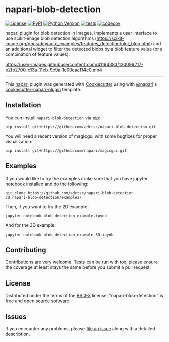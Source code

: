 # napari-blob-detection

[![License](https://img.shields.io/pypi/l/napari-blob-detection.svg?color=green)](https://github.com/adrtsc/napari-blob-detection/raw/master/LICENSE)
[![PyPI](https://img.shields.io/pypi/v/napari-blob-detection.svg?color=green)](https://pypi.org/project/napari-blob-detection)
[![Python Version](https://img.shields.io/pypi/pyversions/napari-blob-detection.svg?color=green)](https://python.org)
[![tests](https://github.com/adrtsc/napari-blob-detection/workflows/tests/badge.svg)](https://github.com/adrtsc/napari-blob-detection/actions)
[![codecov](https://codecov.io/gh/adrtsc/napari-blob-detection/branch/master/graph/badge.svg)](https://codecov.io/gh/adrtsc/napari-blob-detection)

napari plugin for blob detection in images. Implements a user interface to use scikit-image blob detection algorithms (https://scikit-image.org/docs/dev/auto_examples/features_detection/plot_blob.html) and an additional widget to filter the detected blobs by a blob feature value (or a combination of feature values).


https://user-images.githubusercontent.com/41194383/120099217-b2fb2700-c13a-11eb-9e9a-1c00eaa114c0.mp4


----------------------------------

This [napari] plugin was generated with [Cookiecutter] using with [@napari]'s [cookiecutter-napari-plugin] template.

<!--
Don't miss the full getting started guide to set up your new package:
https://github.com/napari/cookiecutter-napari-plugin#getting-started

and review the napari docs for plugin developers:
https://napari.org/docs/plugins/index.html
-->

## Installation

You can install `napari-blob-detection` via [pip]:

    pip install git+https://github.com/adrtsc/napari-blob-detection.git
    
You will need a recent version of magicgui with some bugfixes for proper visualization:

    pip install git+https://github.com/napari/magicgui.git
    
## Examples

If you would like to try the examples make sure that you have jupyter notebook installed and do the following:

    git clone https://github.com/adrtsc/napari-blob-detection
    cd napari-blob-detection/examples/
    
Then, if you want to try the 2D example:

    jupyter notebook blob_detection_example.ipynb
    
 And for the 3D example:
 
    jupyter notebook blob_detection_example_3D.ipynb



## Contributing

Contributions are very welcome. Tests can be run with [tox], please ensure
the coverage at least stays the same before you submit a pull request.

## License

Distributed under the terms of the [BSD-3] license,
"napari-blob-detection" is free and open source software

## Issues

If you encounter any problems, please [file an issue] along with a detailed description.

[napari]: https://github.com/napari/napari
[Cookiecutter]: https://github.com/audreyr/cookiecutter
[@napari]: https://github.com/napari
[MIT]: http://opensource.org/licenses/MIT
[BSD-3]: http://opensource.org/licenses/BSD-3-Clause
[GNU GPL v3.0]: http://www.gnu.org/licenses/gpl-3.0.txt
[GNU LGPL v3.0]: http://www.gnu.org/licenses/lgpl-3.0.txt
[Apache Software License 2.0]: http://www.apache.org/licenses/LICENSE-2.0
[Mozilla Public License 2.0]: https://www.mozilla.org/media/MPL/2.0/index.txt
[cookiecutter-napari-plugin]: https://github.com/napari/cookiecutter-napari-plugin
[file an issue]: https://github.com/adrtsc/napari-blob-detection/issues
[napari]: https://github.com/napari/napari
[tox]: https://tox.readthedocs.io/en/latest/
[pip]: https://pypi.org/project/pip/
[PyPI]: https://pypi.org/
